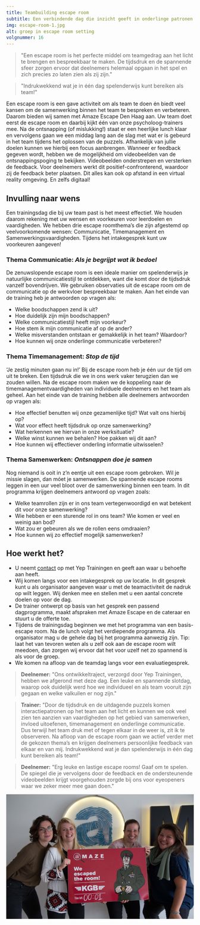 ```yaml
---
title: Teambuilding escape room
subtitle: Een verbindende dag die inzicht geeft in onderlinge patronen
img: escape-room-1.jpg
alt: groep in escape room setting
volgnummer: 16
---
```


> "Een escape room is het perfecte middel om teamgedrag aan het licht te brengen en bespreekbaar te maken. De tijdsdruk en de spannende sfeer zorgen ervoor dat deelnemers helemaal opgaan in het spel en zich precies zo laten zien als zij zijn."

> "Indrukwekkend wat je in één dag spelenderwijs kunt bereiken als team!"

Een escape room is een gave activiteit om als team te doen én biedt veel kansen om de samenwerking binnen het team te bespreken en verbeteren. Daarom bieden wij samen met Amaze Escape Den Haag aan. Uw team doet eerst de escape room en daarbij kijkt één van onze psycholoog-trainers mee. Na de ontsnapping (of mislukking!) staat er een heerlijke lunch klaar en vervolgens gaan we een middag lang aan de slag met wat er is gebeurd in het team tijdens het oplossen van de puzzels. Afhankelijk van jullie doelen kunnen we hierbij een focus aanbrengen. Wanneer er feedback gegeven wordt, hebben we de mogelijkheid om videobeelden van de ontsnappingspoging te bekijken. Videobeelden onderstrepen en versterken de feedback. Voor deelnemers werkt dit positief-confronterend, waardoor zij de feedback beter plaatsen. Dit alles kan ook op afstand in een virtual reality omgeving. En zelfs digitaal!

## Invulling naar wens

Een trainingsdag die bij uw team past is het meest effectief. We houden daarom rekening met uw wensen en voorkeuren voor leerdoelen en vaardigheden. We hebben drie escape roomthema’s die zijn afgestemd op veelvoorkomende wensen: Communicatie, Timemanagement en Samenwerkingsvaardigheden. Tijdens het intakegesprek kunt uw voorkeuren aangeven!

### Thema Communicatie: **_Als je begrijpt wat ik bedoel_**

De zenuwslopende escape room is een ideale manier om spelenderwijs je natuurlijke communicatiestijl te ontdekken, want die komt door de tijdsdruk vanzelf bovendrijven. We gebruiken observaties uit de escape room om de communicatie op de werkvloer bespreekbaar te maken. Aan het einde van de training heb je antwoorden op vragen als:

- Welke boodschappen zend ik uit?
- Hoe duidelijk zijn mijn boodschappen?
- Welke communicatiestijl heeft mijn voorkeur?
- Hoe stem ik mijn communicatie af op de ander?
- Welke misverstanden ontstaan er gemakkelijk in het team? Waardoor?
- Hoe kunnen wij onze onderlinge communicatie verbeteren?

### Thema Timemanagement: **_Stop de tijd_**

‘Je zestig minuten gaan nu in!’ Bij de escape room heb je één uur de tijd om uit te breken. Een tijdsdruk die we in ons werk vaker terugzien dan we zouden willen. Na de escape room maken we de koppeling naar de timemanagementvaardigheden van individuele deelnemers en het team als geheel. Aan het einde van de training hebben alle deelnemers antwoorden op vragen als:

- Hoe effectief benutten wij onze gezamenlijke tijd? Wat valt ons hierbij op?
- Wat voor effect heeft tijdsdruk op onze samenwerking?
- Wat herkennen we hiervan in onze werksituatie?
- Welke winst kunnen we behalen? Hoe pakken wij dit aan?
- Hoe kunnen wij effectiever onderling informatie uitwisselen?

### Thema Samenwerken: **_Ontsnappen doe je samen_**

Nog niemand is ooit in z’n eentje uit een escape room gebroken. Wil je missie slagen, dan móet je samenwerken. De spannende escape rooms leggen in een uur veel bloot over de samenwerking binnen een team. In dit programma krijgen deelnemers antwoord op vragen zoals:

- Welke teamrollen zijn er in ons team vertegenwoordigd en wat betekent dit voor onze samenwerking?
- Wie hebben er een sturende rol in ons team? Wie komen er veel en weinig aan bod?
- Wat zou er gebeuren als we de rollen eens omdraaien?
- Hoe kunnen wij zo effectief mogelijk samenwerken?

## Hoe werkt het?

- U neemt [contact](/contact/) op met Yep Trainingen en geeft aan waar u behoefte aan heeft.
- Wij komen langs voor een intakegesprek op uw locatie. In dit gesprek kunt u als organisator aangeven waar u met de teamactiviteit de nadruk op wilt leggen. Wij denken mee en stellen met u een aantal concrete doelen op voor de dag.
- De trainer ontwerpt op basis van het gesprek een passend dagprogramma, maakt afspraken met Amaze Escape en de cateraar en stuurt u de offerte toe.
- Tijdens de trainingsdag beginnen we met het programma van een basis-escape room. Na de lunch volgt het verdiepende programma. Als organisator mag u de gehele dag bij het programma aanwezig zijn. Tip: laat het van tevoren weten als u zelf ook aan de escape room wilt meedoen, dan zorgen wij ervoor dat het voor uzelf net zo spannend is als voor de groep.
- We komen na afloop van de teamdag langs voor een evaluatiegesprek.

> **Deelnemer:** "Ons ontwikkeltraject, verzorgd door Yep Trainingen, hebben we afgerond met deze dag. Een leuke en spannende slotdag, waarop ook duidelijk werd hoe we individueel en als team vooruit zijn gegaan en welke valkuilen er nog zijn."

> **Trainer:** "Door de tijdsdruk en de uitdagende puzzels komen interactiepatronen op het team aan het licht en kunnen we ook veel zien ten aanzien van vaardigheden op het gebied van samenwerken, invloed uitoefenen, timemanagement en onderlinge communicatie. Dus terwijl het team druk met of tegen elkaar in de weer is, zit ik te observeren. Na afloop van de escape room gaan we actief verder met de gekozen thema’s en krijgen deelnemers persoonlijke feedback van elkaar en van mij. Indrukwekkend wat je dan spelenderwijs in één dag kunt bereiken als team!"

> **Deelnemer:** "Erg leuke en lastige escape rooms! Gaaf om te spelen. De spiegel die je vervolgens door de feedback en de ondersteunende videobeelden krijgt voorgehouden zorgde bij ons voor eyeopeners waar we zeker meer mee gaan doen."

![Groep deelnemers is net klaar met de escape](./escape-room-2.jpg)
